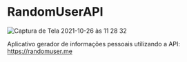 # RandomUserAPI
![Captura de Tela 2021-10-26 às 11 28 32](https://user-images.githubusercontent.com/26628994/138900261-4d519221-ce6e-40ff-bba9-e8ab17dcff06.png)

Aplicativo gerador de informações pessoais utilizando a API: https://randomuser.me
